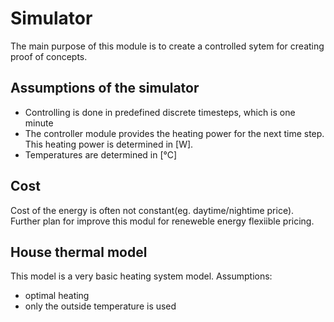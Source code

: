 # Simulator
The main purpose of this module is to create a controlled sytem for creating proof of concepts.
## Assumptions of the simulator
* Controlling is done in predefined discrete timesteps, which is one minute
* The controller module provides the heating power for the next time step. This heating power is determined in [W].
* Temperatures are determined in [°C]

## Cost
Cost of the energy is often not constant(eg. daytime/nightime price). Further plan for improve this modul for reneweble energy flexiible pricing.


## House thermal model
This model is a very basic heating system model.
Assumptions:
* optimal heating
* only the outside temperature is used

